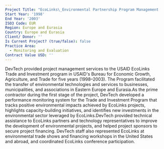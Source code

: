 ```yaml
---
Project Title: "EcoLinks\_Environmental Partnership Program Management Support"
Start Year: '1998'
End Year: '2003'
ISO3 Code: EUR
Region: Europe and Eurasia
Country: Europe and Eurasia
Client/ Donor: ''
Is Current Project? (true/false): false
Practice Area:
  - Monitoring and Evaluation
Contract Value USD: ''
---
```

DevTech provided project management services to the USAID EcoLinks Trade and Investment program in USAID's Bureau for Economic Growth, Agriculture, and Trade for five years (1998–2003). The Program facilitated the transfer of environmental technologies and services to businesses, municipalities, and associations in Eastern Europe and Eurasia.As the prime contractor during the first stage of the project, DevTech developed a performance monitoring system for the Trade and Investment Program that tracks positive environmental impacts achieved by EcoLinks projects, highlights capacity-building initiatives, and identifies new investments in the environmental sector leveraged by EcoLinks.DevTech provided technical assistance to EcoLinks partners and technology representatives to improve the development of environmental projects, and helped project sponsors to secure project financing. DevTech staff also represented EcoLinks at environmental trade shows and financing workshops in the United States and abroad, and coordinated EcoLinks conference participation.